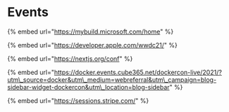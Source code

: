 # Events

{% embed url="https://mybuild.microsoft.com/home" %}

{% embed url="https://developer.apple.com/wwdc21/" %}

{% embed url="https://nextjs.org/conf" %}

{% embed url="https://docker.events.cube365.net/dockercon-live/2021/?utm\_source=docker&utm\_medium=webreferral&utm\_campaign=blog-sidebar-widget-dockercon&utm\_location=blog-sidebar" %}

{% embed url="https://sessions.stripe.com/" %}



